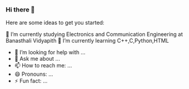 ### Hi there 👋

<!--
**shilpimishra1/shilpimishra1** is a ✨ _special_ ✨ repository because its `README.md` (this file) appears on your GitHub profile. -->

Here are some ideas to get you started:

🔭 I’m currently studying Electronics and Communication Engineering at Banasthali Vidyapith
🌱 I’m currently learning C++,C,Python,HTML
- 🤔 I’m looking for help with ...
- 💬 Ask me about ...
- 📫 How to reach me: ...
- 😄 Pronouns: ...
- ⚡ Fun fact: ...

